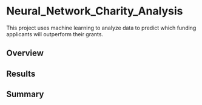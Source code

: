 # Neural_Network_Charity_Analysis
This project uses machine learning to analyze data to predict which funding applicants will outperform their grants.

## Overview ##

## Results ##

## Summary ##
